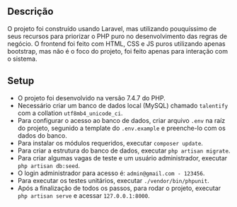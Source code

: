 ## Descrição
O projeto foi construído usando Laravel, mas utilizando pouquíssimo de seus recursos para
priorizar o PHP puro no desenvolvimento das regras de negócio. O frontend foi feito com HTML,
CSS e JS puros utilizando apenas bootstrap, mas não é o foco do projeto, foi feito apenas para
interação com o sistema.

## Setup
- O projeto foi desenvolvido na versão 7.4.7 do PHP.
- Necessário criar um banco de dados local (MySQL) chamado `talentify` com a collation `utf8mb4_unicode_ci`.
- Para configurar o acesso ao banco de dados, criar arquivo `.env` na raíz do projeto, segunido a template do `.env.example` e preenche-lo com os dados do banco.
- Para instalar os módulos requeridos, executar `composer update`.
- Para criar a estrutura do banco de dados, executar `php artisan migrate`.
- Para criar algumas vagas de teste e um usuário administrador, executar `php artisan db:seed`.
- O login administrador para acesso é: `admin@gmail.com - 123456`.
- Para executar os testes unitários, executar `./vendor/bin/phpunit`.
- Após a finalização de todos os passos, para rodar o projeto, executar `php artisan serve` e
acessar `127.0.0.1:8000`.
